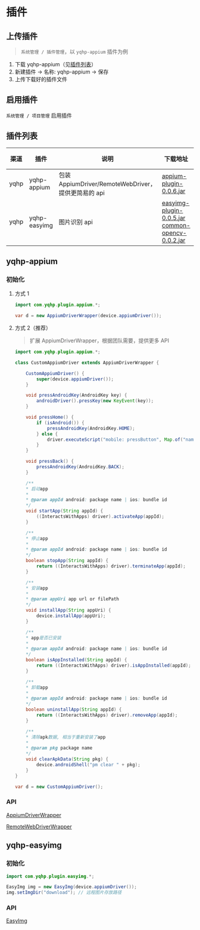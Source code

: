 # 插件

## 上传插件

> `系统管理 / 插件管理`，以 `yqhp-appium` 插件为例

1. 下载 yqhp-appium（见[插件列表](#插件列表)）
2. 新建插件 -> 名称: yqhp-appium -> 保存
3. 上传下载好的插件文件

## 启用插件

`系统管理 / 项目管理` 启用插件

## 插件列表

| 渠道 | 插件         | 说明                                                | 下载地址                                                                                                                                                                     | 说明                  |
| ---- | ------------ | --------------------------------------------------- | ---------------------------------------------------------------------------------------------------------------------------------------------------------------------------- | --------------------- |
| yqhp | yqhp-appium  | 包装 AppiumDriver/RemoteWebDriver，提供更简易的 api | [appium-plugin-0.0.6.jar](http://139.9.5.56:9000/yqhp-res/appium-plugin-0.0.6.jar)                                                                                           | [查看](#yqhp-appium)  |
| yqhp | yqhp-easyimg | 图片识别 api                                        | [easyimg-plugin-0.0.5.jar](http://139.9.5.56:9000/yqhp-res/easyimg-plugin-0.0.5.jar) <br> [common-opencv-0.0.2.jar](http://139.9.5.56:9000/yqhp-res/common-opencv-0.0.2.jar) | [查看](#yqhp-easyimg) |

## yqhp-appium

### 初始化

1.  方式 1

    ```java
    import com.yqhp.plugin.appium.*;

    var d = new AppiumDriverWrapper(device.appiumDriver());
    ```

2.  方式 2（推荐）

    > 扩展 AppiumDriverWrapper，根据团队需要，提供更多 API

    ```java
    import com.yqhp.plugin.appium.*;

    class CustomAppiumDriver extends AppiumDriverWrapper {

        CustomAppiumDriver() {
            super(device.appiumDriver());
        }

        void pressAndroidKey(AndroidKey key) {
            androidDriver().pressKey(new KeyEvent(key));
        }

        void pressHome() {
            if (isAndroid()) {
                pressAndroidKey(AndroidKey.HOME);
            } else {
                driver.executeScript("mobile: pressButton", Map.of("name", "home"));
            }
        }

        void pressBack() {
            pressAndroidKey(AndroidKey.BACK);
        }

        /**
        * 启动app
        *
        * @param appId android: package name | ios: bundle id
        */
        void startApp(String appId) {
            ((InteractsWithApps) driver).activateApp(appId);
        }

        /**
        * 停止app
        *
        * @param appId android: package name | ios: bundle id
        */
        boolean stopApp(String appId) {
            return ((InteractsWithApps) driver).terminateApp(appId);
        }

        /**
        * 安装app
        *
        * @param appUri app url or filePath
        */
        void installApp(String appUri) {
            device.installApp(appUri);
        }

        /**
        * app是否已安装
        *
        * @param appId android: package name | ios: bundle id
        */
        boolean isAppInstalled(String appId) {
            return ((InteractsWithApps) driver).isAppInstalled(appId);
        }

        /**
        * 卸载app
        *
        * @param appId android: package name | ios: bundle id
        */
        boolean uninstallApp(String appId) {
            return ((InteractsWithApps) driver).removeApp(appId);
        }

        /**
        * 清除apk数据, 相当于重新安装了app
        *
        * @param pkg package name
        */
        void clearApkData(String pkg) {
            device.androidShell("pm clear " + pkg);
        }
    }

    var d = new CustomAppiumDriver();
    ```

### API

[AppiumDriverWrapper](https://github.com/yqhp/yqhp/blob/main/agent/plugins/appium/src/main/java/com/yqhp/plugin/appium/AppiumDriverWrapper.java)

[RemoteWebDriverWrapper](https://github.com/yqhp/yqhp/blob/main/agent/plugins/appium/src/main/java/com/yqhp/plugin/appium/RemoteWebDriverWrapper.java)

## yqhp-easyimg

### 初始化

```java
import com.yqhp.plugin.easyimg.*;

EasyImg img = new EasyImg(device.appiumDriver());
img.setImgDir("download"); // 远程图片存放路径
```

### API

[EasyImg](https://github.com/yqhp/yqhp/blob/main/agent/plugins/easyimg/src/main/java/com/yqhp/plugin/easyimg/EasyImg.java)
